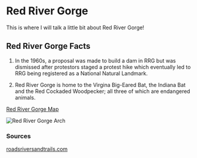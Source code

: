 # Red River Gorge 

This is where I will talk a little bit about Red River Gorge!

## Red River Gorge Facts

1. In the 1960s, a proposal was made to build a dam in RRG but was dismissed after protestors staged a protest hike which eventually led to RRG being registered as a National Natural Landmark.

2. Red River Gorge is home to the Virgina Big-Eared Bat, the Indiana Bat and the Red Cockaded Woodpecker; all three of which are endangered animals.

[Red River Gorge Map](https://www.mobilemaplets.com/thumbnails/2624_thumbnail-1024.jpg)

![Red River Gorge Arch](https://www.outdoorproject.com/sites/default/files/styles/cboxshow/public/1494091479/nb1.jpg?itok=jfy_lrAU)

### Sources
[roadsriversandtrails.com](http://roadsriversandtrails.com/rrt_adventures/10-things-you-didnt-know-about-red-river-gorge/)

